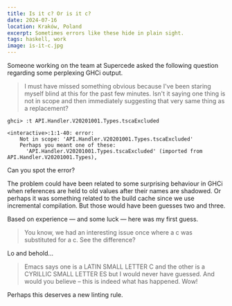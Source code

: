 ```yaml
---
title: Is it c? Or is it с?
date: 2024-07-16
location: Kraków, Poland
excerpt: Sometimes errors like these hide in plain sight.
tags: haskell, work
image: is-it-c.jpg
---
```


Someone working on the team at Supercede asked  the following question
regarding some perplexing GHCi output.

> I must have missed something obvious because I've been staring myself blind
> at this for the past few minutes. Isn't it saying one thing is not in scope
> and then immediately suggesting that very same thing as a replacement?

```
ghci> :t API.Handler.V20201001.Types.tscaExcluded

<interactive>:1:1-40: error:
    Not in scope: 'API.Handler.V20201001.Types.tscaExcluded'
    Perhaps you meant one of these:
      'API.Handler.V20201001.Types.tsсaExcluded' (imported from API.Handler.V20201001.Types),
```

Can you spot the error?

The problem could have been related to some surprising behaviour in GHCi when
references are held to old values after their names are shadowed. Or perhaps it
was something related to the build cache since we use incremental compilation.
But those would have been guesses two and three.

Based on experience — and some luck — here was my first guess.

> You know, we had an interesting issue once where a c was substituted for a с.
> See the difference?

Lo and behold…

> Emacs says one is a LATIN SMALL LETTER C and the other is a CYRILLIC SMALL
> LETTER ES but I would never have guessed. And would you believe – this is
> indeed what has happened. Wow!

Perhaps this deserves a new linting rule.
